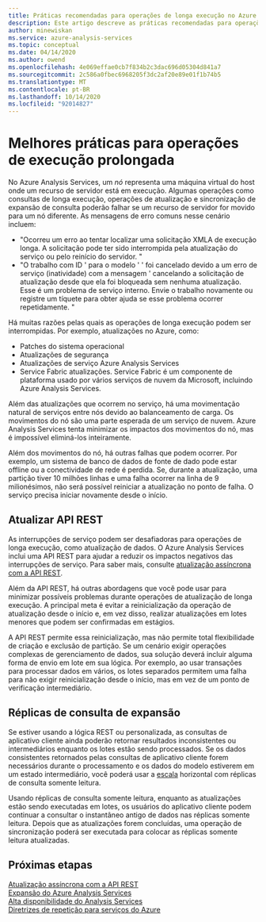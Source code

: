 ```yaml
---
title: Práticas recomendadas para operações de longa execução no Azure Analysis Services | Microsoft Docs
description: Este artigo descreve as práticas recomendadas para operações de longa execução.
author: minewiskan
ms.service: azure-analysis-services
ms.topic: conceptual
ms.date: 04/14/2020
ms.author: owend
ms.openlocfilehash: 4e069effae0cb7f834b2c3dac696d05304d841a7
ms.sourcegitcommit: 2c586a0fbec6968205f3dc2af20e89e01f1b74b5
ms.translationtype: MT
ms.contentlocale: pt-BR
ms.lasthandoff: 10/14/2020
ms.locfileid: "92014827"
---
```

# <a name="best-practices-for-long-running-operations"></a>Melhores práticas para operações de execução prolongada

No Azure Analysis Services, um *nó* representa uma máquina virtual do host onde um recurso de servidor está em execução. Algumas operações como consultas de longa execução, operações de atualização e sincronização de expansão de consulta poderão falhar se um recurso de servidor for movido para um nó diferente. As mensagens de erro comuns nesse cenário incluem:

- "Ocorreu um erro ao tentar localizar uma solicitação XMLA de execução longa. A solicitação pode ter sido interrompida pela atualização do serviço ou pelo reinício do servidor. "
- "O trabalho com ID ' <guid> para o modelo ' <database> ' foi cancelado devido a um erro de serviço (inatividade) com a mensagem ' cancelando a solicitação de atualização desde que ela foi bloqueada sem nenhuma atualização. Esse é um problema de serviço interno. Envie o trabalho novamente ou registre um tíquete para obter ajuda se esse problema ocorrer repetidamente. "

Há muitas razões pelas quais as operações de longa execução podem ser interrompidas. Por exemplo, atualizações no Azure, como: 
- Patches do sistema operacional 
- Atualizações de segurança
- Atualizações de serviço Azure Analysis Services
- Service Fabric atualizações. Service Fabric é um componente de plataforma usado por vários serviços de nuvem da Microsoft, incluindo Azure Analysis Services.

Além das atualizações que ocorrem no serviço, há uma movimentação natural de serviços entre nós devido ao balanceamento de carga. Os movimentos do nó são uma parte esperada de um serviço de nuvem. Azure Analysis Services tenta minimizar os impactos dos movimentos do nó, mas é impossível eliminá-los inteiramente. 

Além dos movimentos do nó, há outras falhas que podem ocorrer. Por exemplo, um sistema de banco de dados de fonte de dado pode estar offline ou a conectividade de rede é perdida. Se, durante a atualização, uma partição tiver 10 milhões linhas e uma falha ocorrer na linha de 9 milionésimos, não será possível reiniciar a atualização no ponto de falha. O serviço precisa iniciar novamente desde o início. 

## <a name="refresh-rest-api"></a>Atualizar API REST

As interrupções de serviço podem ser desafiadoras para operações de longa execução, como atualização de dados. O Azure Analysis Services inclui uma API REST para ajudar a reduzir os impactos negativos das interrupções de serviço. Para saber mais, consulte [atualização assíncrona com a API REST](analysis-services-async-refresh.md).
 
Além da API REST, há outras abordagens que você pode usar para minimizar possíveis problemas durante operações de atualização de longa execução. A principal meta é evitar a reinicialização da operação de atualização desde o início e, em vez disso, realizar atualizações em lotes menores que podem ser confirmadas em estágios. 
 
A API REST permite essa reinicialização, mas não permite total flexibilidade de criação e exclusão de partição. Se um cenário exigir operações complexas de gerenciamento de dados, sua solução deverá incluir alguma forma de envio em lote em sua lógica. Por exemplo, ao usar transações para processar dados em vários, os lotes separados permitem uma falha para não exigir reinicialização desde o início, mas em vez de um ponto de verificação intermediário. 
 
## <a name="scale-out-query-replicas"></a>Réplicas de consulta de expansão

Se estiver usando a lógica REST ou personalizada, as consultas de aplicativo cliente ainda poderão retornar resultados inconsistentes ou intermediários enquanto os lotes estão sendo processados. Se os dados consistentes retornados pelas consultas de aplicativo cliente forem necessários durante o processamento e os dados do modelo estiverem em um estado intermediário, você poderá usar a [escala](analysis-services-scale-out.md) horizontal com réplicas de consulta somente leitura.

Usando réplicas de consulta somente leitura, enquanto as atualizações estão sendo executadas em lotes, os usuários do aplicativo cliente podem continuar a consultar o instantâneo antigo de dados nas réplicas somente leitura. Depois que as atualizações forem concluídas, uma operação de sincronização poderá ser executada para colocar as réplicas somente leitura atualizadas.


## <a name="next-steps"></a>Próximas etapas

[Atualização assíncrona com a API REST](analysis-services-async-refresh.md)  
[Expansão do Azure Analysis Services](analysis-services-scale-out.md)  
[Alta disponibilidade do Analysis Services](analysis-services-bcdr.md)  
[Diretrizes de repetição para serviços do Azure](/azure/architecture/best-practices/retry-service-specific)